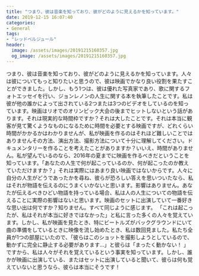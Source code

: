 ```yaml
---
title: "つまり、彼は音楽を知っており、彼がどのように見えるかを知っています。"
date: 2019-12-15 16:07:40
categories:
- General
tags:
- "レッドベルジュール"
header:
  image: /assets/images/20191215160357.jpg
  og_image: /assets/images/20191215160357.jpg
---
```


つまり、彼は音楽を知っており、彼がどのように見えるかを知っています。人々は彼についてもっと知りたいと思うので、彼は映画でかなり良い役割を果たすことができました。しかし、もう1つは、彼は優れた写真家であり、歌に関するフォトエッセイを行い、ジョンレノンの人生に関する本を執筆したことです。私は彼が他の誰かによって出されている2つまたは3つのビデオをしているのを知っています。映画はリオでのオリンピック大会の後までヒットしないという話があります。それは現実的な時間枠ですか？それは大したことです。それは本当に観客が見て驚くようなものになるために時間を必要とする映画ですが、どれくらい時間がかかるかはわかりませんが、私が映画を作るのはそれほど難しいことではありませんその方法、演出方法、撮影方法について十分に理解してください。ドキュメンタリーを作ることを考えたことがありますか？いいえ、時間がありません。私が望んでいるのなら、2016年の夏までに映画を作るべきだということを知っています。「あなたの人生で何が起こっているのか、何が起こったのか教えていただけますか？」それは実際にはあまり良い映画ではないからです。人々に自分の人生がどうであったかを尋ね、彼らが恐ろしい答えを思いついたなら、私はそれが物語を伝えるのにうまくいかないと思います。影響はありません。あなたが伝えるべきひどい物語を持っている場合、私は人の人生についての物語を伝えることに実際の影響はないと思います。映画のセットに出演していて一番好きな思い出は何ですか？知りません。すべて同じように感じます。 「これは起こったが、私はそれが本当に好きではなかった」と私に言った多くの人々を覚えています。しかし、私が映画を見たとき、特にビートルズがバックグラウンドにいて曲の準備をしているときに映像を流し始めたとき、私は数回見ました。私たち全員が1つの部屋にいたので、「彼らはこのショットを撮影しようとしているので、動かずに完全に静止する必要があります...」と彼らは「まったく動かない！ 」ですから、私は人々がそれを覚えているという事実を知っています。しかし、誰かが映画に出演している、またはセットに出演していると聞いて、彼らは何も覚えていないと思うなら、彼らは本当にそうです！
